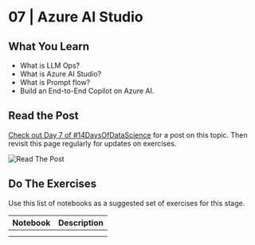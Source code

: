 # 07 | Azure AI Studio

## What You Learn
- What is LLM Ops?
- What is Azure AI Studio?
- What is Prompt flow?
- Build an End-to-End Copilot on Azure AI.

## Read the Post

[Check out Day 7 of #14DaysOfDataScience](https://30daysof.github.io/data-science-day/week-2/7-azure-ai/) for a post on this topic. Then revisit this page regularly for updates on exercises.

![Read The Post](https://30daysof.github.io/data-science-day/_astro/DatatScienceDay-DevTools-7.TLYPRum6_26Vtwq.webp)

## Do The Exercises

Use this list of notebooks as a suggested set of exercises for this stage. 

| Notebook | Description |
| --- | --- |
| | |
| | |